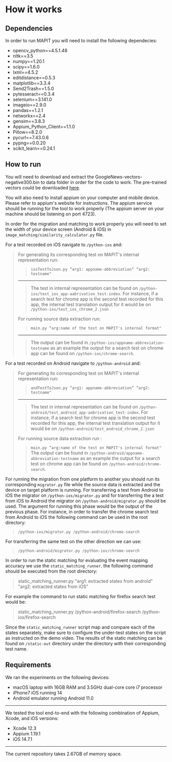 # How it works
## Dependencies
In order to run MAPIT you will need to install the following dependecies:

-   opencv_python==4.5.1.48
-   nltk==3.5
-   numpy==1.20.1
-   scipy==1.6.0
-   lxml==4.5.2
-   editdistance==0.5.3
-   matplotlib==3.3.4
-   Send2Trash==1.5.0
-   pytesseract==0.3.4
-   selenium==3.141.0
-   imageio==2.9.0
-   pandas==1.2.1
-   networkx==2.4
-   gensim==3.8.3
-   Appium_Python_Client==1.1.0
-   Pillow==8.2.0
-   pycurl==7.43.0.6
-   pypng==0.0.20
-   scikit_learn==0.24.1

## How to run
You will need to download and extract the GoogleNews-vectors-negative300.bin to data folder in order for the code to work. The pre-trained vectors could be downloaded [here](https://github.com/mmihaltz/word2vec-GoogleNews-vectors).

You will also need to install appium on your computer and mobile device. Please refer to appium's website for instructions. The appium service should be running for the tool to work properly (The appium server on your machine should be listening on port 4723).

In order for the migration and matching to work properly you will need to set the width of your device screen (Android & iOS) in ``image_matching/similarity_calculator.py`` file.

For a test recorded on iOS navigate to ``/python-ios`` and:
>For generating its corresponding test on MAPIT's internal representation run: 
> >``iosTestToJson.py “arg1: appname-abbreviation” “arg2: testname"``
> ------------------------------
> >The test in internal representation can be found on ``/python-ios/test_ios_app-aabrivation_test-index``. For instance, if a search test for chrome app is the second test recorded for this app, the internal test translation output for it would be on ``/python-ios/test_ios_chrome_2.json``
>
>For running source data extraction run:
> >``main.py “arg:name of the test on MAPIT's internal format"``
> -------------------------------------
> >The output can be found in ``/python-ios/appname-abbreviation-testname`` as an example the output for a search test on chrome app can be found on ``/python-ios/chrome-search``.

For a test recorded on Android navigate to ``/python-android`` and:
>For generating its corresponding test on MAPIT's internal representation run: 
>> ``andTestToJson.py “arg1: appname-abbreviation” “arg2: testname"``
>------------------
> > The test in internal representation can be found on ``/python-android/test_android_app-aabrivation_test-index``. For instance, if a search test for chrome app is the second test recorded for this app, the internal test translation output for it would be on ``/python-android/test_android_chrome_2.json``
> 
>For running source data extraction run :
> >``main.py “arg:name of the test on MAPIT's internal format"``
> The output can be found in ``/python-android/appname-abbreviation-testname``
>  as an example the output for a search test on chrome app can be found on ``/python-android/chrome-search``.

For running the migration from one platform to another you should run its corresponding ``migrator.py`` file while the source data is extracted and the device on target platform is running. 
For transferring a test from Android to iOS the migrator on ``/python-ios/migrator.py`` and for transferring the  a test from iOS to Android the migrator on ``/python-android/migrator.py`` should be used. The argument for running this phase would be the output of the previous phase.
 For instance, in order to transfer the chrome search test from Android to iOS the following command can be used in the root directory:
>``/python-ios/migrator.py /python-android/chrome-search``

For transferring the same test on the other direction we can use:
>``/python-android/migrator.py /python-ios/chrome-search``

In order to run the static matching for evaluating the event mapping accuracy we use the ``static_matching_runner``. the following command should be executed from the root directory:
> static_matching_runner.py "arg1: extracted states from android" "arg2: extracted  states from iOS"

For example the command to run static matching for firefox search test would be:
> static_matching_runner.py /python-android/firefox-search /python-ios/firefox-search

Since the ``static_matching_runner`` script map and compare each of the states separately, make sure to configure the under-test states on the script as instructed on the demo video. The results of the static matching can be found on ``/static-out`` directory under the directory with their corresponding test name. 

## Requirements
We ran the experiments on the following devices:
- macOS laptop with 16GB RAM and 3.5GHz dual-core core i7 processor
- iPhone7 iOS running 14
- Android emulator running Android 11.0
- ------------
We tested the tool end-to-end with the following combination of Appium, Xcode, and iOS versions:
- Xcode 12.3 
- Appium 1.19.1
- iOS 14.7.1
- ---------------------
The current repository takes 2.67GB of memory space.

